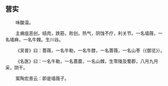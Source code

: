 ## 营实
<p>&emsp;&emsp;
味酸温。
</p>
<p>&emsp;&emsp;
主痈疽恶创，结肉，跌筋，败创，热气，阴蚀不疗，利关节。一名墙薇，一名墙麻，一名牛棘。生川谷。
</p>
<p>&emsp;&emsp;
《吴普》曰：蔷薇，一名牛勒，一名牛膝，一名蔷薇，一名山枣（《御览》）。
</p>
<p>&emsp;&emsp;
《名医》曰：一名牛勒，一名蔷蘼，一名山棘，生零陵及蜀郡，八月九月采，阴干。
</p>
<p>&emsp;&emsp;
案陶宏景云：即是墙薇子。
</p>